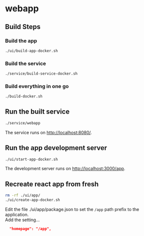 # webapp

## Build Steps

### Build the app

```bash
./ui/build-app-docker.sh
```

### Build the service

```bash
./service/build-service-docker.sh
```

### Build everything in one go

```bash
./build-docker.sh
```

## Run the built service

```bash
./service/webapp
```

The service runs on [http://localhost:8080/](http://localhost:8080/).

## Run the app development server

```bash
./ui/start-app-docker.sh
```

The development server runs on [http://localhost:3000/app](http://localhost:3000/app).

## Recreate react app from fresh

```bash
rm -rf ./ui/app/
./ui/create-app-docker.sh
```

Edit the file ./ui/app/package.json to set the `/app` path prefix to the application.<br>
Add the setting...

```json
  "homepage": "/app",
```
